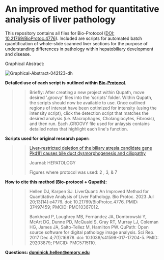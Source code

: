 # An improved method for quantitative analysis of liver pathology

This repository contains all files for Bio-Protocol ([DOI: 10.21769/BioProtoc.4776](https://bio-protocol.org/en/bpdetail?id=4776&type=0)). Included are scripts for automated batch quantification of whole-slide scanned liver sections for the purpose of understanding differences in pathology within hepatobiliary development and disease. 

Graphical Abstract:

![Graphical-Abstract-042123-dh](https://user-images.githubusercontent.com/88243822/233717238-02cc988d-d470-468e-a98f-bab6dadd998b.jpg)

**Detailed use of each script is outlined within [Bio-Protocol](https://bio-protocol.org/en/bpdetail?id=4776&type=0).**
>>Briefly: After creating a new project within Qupath, move desired '.groovy' files into the 'scripts' folder. Within Qupath, the scripts should now be available to use. Once outlined regions of interest have been optimized for intensity (using the intensity script), click the detection script that matches the desired analysis (i.e. Macrophages, Cholangiocytes, Fibrosis), and then run. Each .GROOVY file used for anlaysis contains detailed notes that highlight each line's function.

**Scripts used for original research paper:**
>>[Liver-restricted deletion of the biliary atresia candidate gene Pkd1l1 causes bile duct dysmorphogenesis and ciliopathy](https://journals.lww.com/hep/Abstract/9900/Liver_restricted_deletion_of_the_biliary_atresia.241.aspx)
>>
>>Journal: HEPATOLOGY
>>
>>Figures where protocol was used: 2 , 3, & 7

**How to cite this method (Bio-protocol + Qupath):**
>> Hellen DJ, Karpen SJ. LiverQuant: An Improved Method for Quantitative Analysis of Liver Pathology. Bio Protoc. 2023 Jul 20;13(14):e4776. doi: 10.21769/BioProtoc.4776. PMID: 37497459; PMCID: PMC10367012.
>> 
>> Bankhead P, Loughrey MB, Fernández JA, Dombrowski Y, McArt DG, Dunne PD, McQuaid S, Gray RT, Murray LJ, Coleman HG, James JA, Salto-Tellez M, Hamilton PW. QuPath: Open source software for digital pathology image analysis. Sci Rep. 2017 Dec 4;7(1):16878. doi: 10.1038/s41598-017-17204-5. PMID: 29203879; PMCID: PMC5715110.
>>
**Questions: dominick.hellen@emory.edu**
